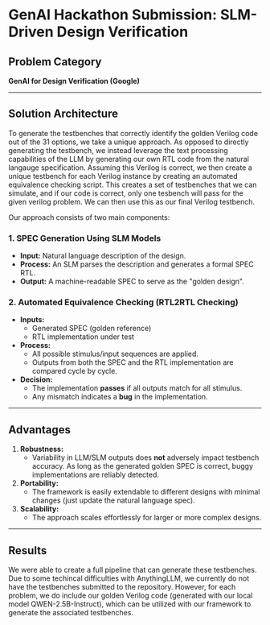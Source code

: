 # GenAI Hackathon Submission: SLM-Driven Design Verification

## Problem Category

**GenAI for Design Verification (Google)**

---

## Solution Architecture

To generate the testbenches that correctly identify the golden Verilog code out of the 31 options, we take a unique approach.
As opposed to directly generating the testbench, we instead leverage the text processing capabilities of the LLM by generating our own RTL code from the natural langauge specification.
Assuming this Verilog is correct, we then create a unique testbench for each Verilog instance by creating an automated equivalence checking script.
This creates a set of testbenches that we can simulate, and if our code is correct, only one tesbench will pass for the given verilog problem.
We can then use this as our final Verilog testbench.

Our approach consists of two main components:

### 1. SPEC Generation Using SLM Models

- **Input:** Natural language description of the design.
- **Process:** An SLM parses the description and generates a formal SPEC RTL.
- **Output:** A machine-readable SPEC to serve as the "golden design".

### 2. Automated Equivalence Checking (RTL2RTL Checking)

- **Inputs:**  
  - Generated SPEC (golden reference)  
  - RTL implementation under test
- **Process:**  
  - All possible stimulus/input sequences are applied.
  - Outputs from both the SPEC and the RTL implementation are compared cycle by cycle.
- **Decision:**  
  - The implementation **passes** if all outputs match for all stimulus.  
  - Any mismatch indicates a **bug** in the implementation.

---

## Advantages

1. **Robustness:**  
   - Variability in LLM/SLM outputs does **not** adversely impact testbench accuracy. As long as the generated golden SPEC is correct, buggy implementations are reliably detected.
2. **Portability:**  
   - The framework is easily extendable to different designs with minimal changes (just update the natural language spec).
3. **Scalability:**  
   - The approach scales effortlessly for larger or more complex designs.

---

## Results

We were able to create a full pipeline that can generate these testbenches.
Due to some techincal difficulties with AnythingLLM, we currently do not have the testbenches submitted to the repository.
However, for each problem, we do include our golden Verilog code (generated with our local model QWEN-2.5B-Instruct), which can be utilized with our framework to generate the associated testbenches.

